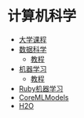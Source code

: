 <!--
 * @Author: OCEAN.GZY
 * @Date: 2023-07-26 15:40:25
 * @LastEditors: OCEAN.GZY
 * @LastEditTime: 2023-07-26 15:40:34
 * @FilePath: /awesome-dev-cn/docs/cs.md
 * @Description: 注释信息
-->
# 计算机科学

  * [大学课程](awesome/awesome-courses.md)
  * [数据科学](awesome/awesome-datascience.md)
    * [教程](awesome/awesome-learn-datascience.md)
  * [机器学习](awesome/awesome-machine-learning.md)
    * [教程](awesome/Machine-Learning-Tutorials.md)
  * [Ruby机器学习](awesome/machine-learning-with-ruby.md)
  * [CoreMLModels](awesome/Awesome-CoreML-Models.md)
  * [H2O](awesome/awesome-h2o.md)